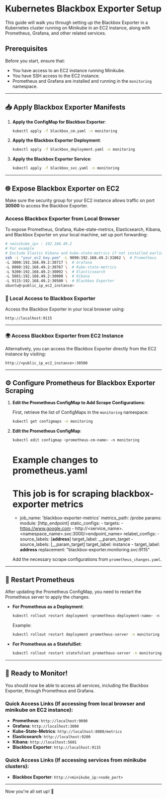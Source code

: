 
# Kubernetes Blackbox Exporter Setup

This guide will walk you through setting up the Blackbox Exporter in a Kubernetes cluster running on Minikube in an EC2 instance, along with Prometheus, Grafana, and other related services.

## Prerequisites

Before you start, ensure that:
- You have access to an EC2 instance running Minikube.
- You have SSH access to the EC2 instance.
- Prometheus and Grafana are installed and running in the `monitoring` namespace.

---

## 📥 Apply Blackbox Exporter Manifests

1. **Apply the ConfigMap for Blackbox Exporter**:
   ```bash
   kubectl apply -f blackbox_cm.yaml -n monitoring
   ```

2. **Apply the Blackbox Exporter Deployment**:
   ```bash
   kubectl apply -f blackbox_deployment.yaml -n monitoring
   ```

3. **Apply the Blackbox Exporter Service**:
   ```bash
   kubectl apply -f blackbox_svc.yaml -n monitoring
   ```

---

## 🌐 Expose Blackbox Exporter on EC2

Make sure the security group for your EC2 instance allows traffic on port **30500** to access the Blackbox Exporter.

### Access Blackbox Exporter from Local Browser

To expose Prometheus, Grafana, Kube-state-metrics, Elasticsearch, Kibana, and Blackbox Exporter on your local machine, set up port forwarding:

```bash
# <minikube_ip> : 192.168.49.2
# For example
# Exclude Elastic Kibana and kube-state-metrics if not installed earlier
ssh -i "your_ec2_key.pem" -L 9090:192.168.49.2:31062 \  # Prometheus
-L 3000:192.168.49.2:30717 \  # Grafana
-L 8080:192.168.49.2:30767 \  # Kube-state-metrics
-L 9200:192.168.49.2:30092 \  # Elasticsearch
-L 5601:192.168.49.2:30000 \  # Kibana
-L 9115:192.168.49.2:30500 \  # Blackbox Exporter
ubuntu@<public_ip_ec2_instance>
```

### 🔗 Local Access to Blackbox Exporter

Access the Blackbox Exporter in your local browser using:

```
http://localhost:9115
```

---

### 🌍 Access Blackbox Exporter from EC2 Instance

Alternatively, you can access the Blackbox Exporter directly from the EC2 instance by visiting:

```
http://<public_ip_ec2_instance>:30500
```

---

## ⚙️ Configure Prometheus for Blackbox Exporter Scraping

1. **Edit the Prometheus ConfigMap to Add Scrape Configurations**:

   First, retrieve the list of ConfigMaps in the `monitoring` namespace:
   ```bash
   kubectl get configmaps -n monitoring
   ```

2. **Edit the Prometheus ConfigMap**:
   ```bash
   kubectl edit configmap <prometheus-cm-name> -n monitoring
   ```
   # Example changes to prometheus.yaml
   # This job is for scraping blackbox-exporter metrics
   - job_name: 'blackbox-exporter-metrics'
        metrics_path: /probe
        params:
          module: [http_endpoint]
        static_configs:
          - targets:
              - https://www.google.com
              - http://<service_name>.<namespace_name>.svc:3000/<endpoint_name>
        relabel_configs:
         - source_labels: [__address__]
           target_label: __param_target
         - source_labels: [__param_target]
           target_label: instance
         - target_label: __address__
           replacement: "blackbox-exporter.monitoring.svc:9115"

   Add the necessary scrape configurations from `prometheus_changes.yaml`.

---

## 🔄 Restart Prometheus

After updating the Prometheus ConfigMap, you need to restart the Prometheus server to apply the changes.

- **For Prometheus as a Deployment**:
  ```bash
  kubectl rollout restart deployment <prometheus-deployment-name> -n monitoring
  ```

  Example:
  ```bash
  kubectl rollout restart deployment prometheus-server -n monitoring
  ```

- **For Prometheus as a StatefulSet**:
  ```bash
  kubectl rollout restart statefulset prometheus-server -n monitoring
  ```

---

## 🚀 Ready to Monitor!

You should now be able to access all services, including the Blackbox Exporter, through Prometheus and Grafana.

### Quick Access Links (If accessing from local browser and minikube on EC2 instance):
- **Prometheus**: `http://localhost:9090`
- **Grafana**: `http://localhost:3000`
- **Kube-State-Metrics**: `http://localhost:8080/metrics`
- **Elasticsearch**: `http://localhost:9200`
- **Kibana**: `http://localhost:5601`
- **Blackbox Exporter**: `http://localhost:9115`

### Quick Access Links (If accessing services from minikube clusters):
- **Blackbox Exporter**: `http://<minikube_ip:<node_port>`

---

Now you're all set up! 🎉 
